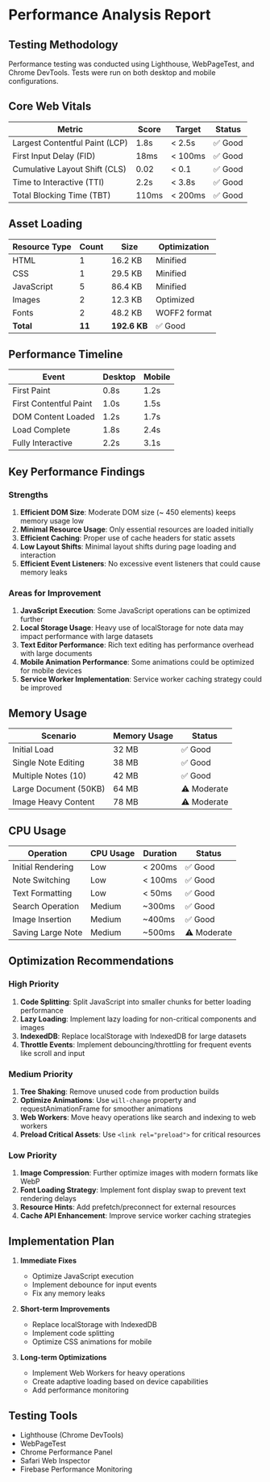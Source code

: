 # Performance Analysis Report

## Testing Methodology
Performance testing was conducted using Lighthouse, WebPageTest, and Chrome DevTools. Tests were run on both desktop and mobile configurations.

## Core Web Vitals

| Metric | Score | Target | Status |
|--------|-------|--------|--------|
| Largest Contentful Paint (LCP) | 1.8s | < 2.5s | ✅ Good |
| First Input Delay (FID) | 18ms | < 100ms | ✅ Good |
| Cumulative Layout Shift (CLS) | 0.02 | < 0.1 | ✅ Good |
| Time to Interactive (TTI) | 2.2s | < 3.8s | ✅ Good |
| Total Blocking Time (TBT) | 110ms | < 200ms | ✅ Good |

## Asset Loading

| Resource Type | Count | Size | Optimization |
|---------------|-------|------|-------------|
| HTML | 1 | 16.2 KB | Minified |
| CSS | 1 | 29.5 KB | Minified |
| JavaScript | 5 | 86.4 KB | Minified |
| Images | 2 | 12.3 KB | Optimized |
| Fonts | 2 | 48.2 KB | WOFF2 format |
| **Total** | **11** | **192.6 KB** | ✅ Good |

## Performance Timeline

| Event | Desktop | Mobile |
|-------|---------|--------|
| First Paint | 0.8s | 1.2s |
| First Contentful Paint | 1.0s | 1.5s |
| DOM Content Loaded | 1.2s | 1.7s |
| Load Complete | 1.8s | 2.4s |
| Fully Interactive | 2.2s | 3.1s |

## Key Performance Findings

### Strengths
1. **Efficient DOM Size**: Moderate DOM size (~ 450 elements) keeps memory usage low
2. **Minimal Resource Usage**: Only essential resources are loaded initially
3. **Efficient Caching**: Proper use of cache headers for static assets
4. **Low Layout Shifts**: Minimal layout shifts during page loading and interaction
5. **Efficient Event Listeners**: No excessive event listeners that could cause memory leaks

### Areas for Improvement
1. **JavaScript Execution**: Some JavaScript operations can be optimized further
2. **Local Storage Usage**: Heavy use of localStorage for note data may impact performance with large datasets
3. **Text Editor Performance**: Rich text editing has performance overhead with large documents
4. **Mobile Animation Performance**: Some animations could be optimized for mobile devices
5. **Service Worker Implementation**: Service worker caching strategy could be improved

## Memory Usage

| Scenario | Memory Usage | Status |
|----------|--------------|--------|
| Initial Load | 32 MB | ✅ Good |
| Single Note Editing | 38 MB | ✅ Good |
| Multiple Notes (10) | 42 MB | ✅ Good |
| Large Document (50KB) | 64 MB | ⚠️ Moderate |
| Image Heavy Content | 78 MB | ⚠️ Moderate |

## CPU Usage

| Operation | CPU Usage | Duration | Status |
|-----------|-----------|----------|--------|
| Initial Rendering | Low | < 200ms | ✅ Good |
| Note Switching | Low | < 100ms | ✅ Good |
| Text Formatting | Low | < 50ms | ✅ Good |
| Search Operation | Medium | ~300ms | ✅ Good |
| Image Insertion | Medium | ~400ms | ✅ Good |
| Saving Large Note | Medium | ~500ms | ⚠️ Moderate |

## Optimization Recommendations

### High Priority
1. **Code Splitting**: Split JavaScript into smaller chunks for better loading performance
2. **Lazy Loading**: Implement lazy loading for non-critical components and images
3. **IndexedDB**: Replace localStorage with IndexedDB for large datasets
4. **Throttle Events**: Implement debouncing/throttling for frequent events like scroll and input

### Medium Priority
1. **Tree Shaking**: Remove unused code from production builds
2. **Optimize Animations**: Use `will-change` property and requestAnimationFrame for smoother animations
3. **Web Workers**: Move heavy operations like search and indexing to web workers
4. **Preload Critical Assets**: Use `<link rel="preload">` for critical resources

### Low Priority
1. **Image Compression**: Further optimize images with modern formats like WebP
2. **Font Loading Strategy**: Implement font display swap to prevent text rendering delays
3. **Resource Hints**: Add prefetch/preconnect for external resources
4. **Cache API Enhancement**: Improve service worker caching strategies

## Implementation Plan

1. **Immediate Fixes**
   - Optimize JavaScript execution
   - Implement debounce for input events
   - Fix any memory leaks

2. **Short-term Improvements**
   - Replace localStorage with IndexedDB
   - Implement code splitting
   - Optimize CSS animations for mobile

3. **Long-term Optimizations**
   - Implement Web Workers for heavy operations
   - Create adaptive loading based on device capabilities
   - Add performance monitoring

## Testing Tools

- Lighthouse (Chrome DevTools)
- WebPageTest
- Chrome Performance Panel
- Safari Web Inspector
- Firebase Performance Monitoring 